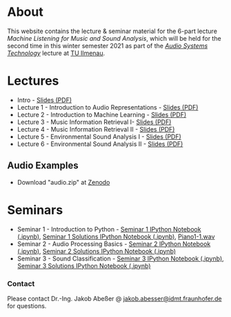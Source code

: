 # About

This website contains the lecture & seminar material for the 6-part lecture *Machine Listening for Music and Sound Analysis*, which will be held for the second time in this winter semester 2021 as part of the [*Audio Systems Technology*](https://www.tu-ilmenau.de/mt/lehrveranstaltungen/lehre-fuer-master-mt/audio-systems-technology/) lecture at [TU Ilmenau](https://www.tu-ilmenau.de/).

# Lectures

- Intro - [Slides (PDF)](Machine_Listening_L0_Introduction.pdf)
- Lecture 1 - Introduction to Audio Representations - [Slides (PDF)](Machine_Listening_L1_Audio_Representations.pdf)
- Lecture 2 - Introduction to Machine Learning - [Slides (PDF)](Machine_Listening_L2_Machine_Learning.pdf)
- Lecture 3 - Music Information Retrieval I- [Slides (PDF)](Machine_Listening_L3_MIR_1.pdf)
- Lecture 4 - Music Information Retrieval II - [Slides (PDF)](Machine_Listening_L4_MIR_2.pdf)
- Lecture 5 - Environmental Sound Analysis I - [Slides (PDF)](Machine_Listening_L5_ESA_1.pdf)
- Lecture 6 - Environmental Sound Analysis II - [Slides (PDF)](Machine_Listening_L6_ESA_2.pdf)

## Audio Examples 

- Download "audio.zip" at [Zenodo](https://zenodo.org/record/5718279)

# Seminars

 - Seminar 1 - Introduction to Python - [Seminar 1 IPython Notebook (.ipynb)](Machine_Listening_Seminar_1.ipynb), [Seminar 1 Solutions IPython Notebook (.ipynb)](Machine_Listening_Seminar_1_Solutions.ipynb), [Piano1-1.wav](Piano1-1.wav)
 - Seminar 2 - Audio Processing Basics - [Seminar 2 IPython Notebook (.ipynb)](Machine_Listening_Seminar_2.ipynb), [Seminar 2 Solutions IPython Notebook (.ipynb)](Machine_Listening_Seminar_2_Solutions.ipynb)
 - Seminar 3 - Sound Classification - [Seminar 3 IPython Notebook (.ipynb)](Machine_Listening_Seminar_3.ipynb), [Seminar 3 Solutions IPython Notebook (.ipynb)](Machine_Listening_Seminar_3_Solutions.ipynb)

### Contact

Please contact Dr.-Ing. Jakob Abeßer @ <jakob.abesser@idmt.fraunhofer.de> for questions.
